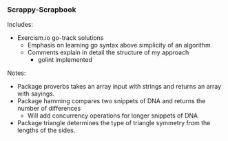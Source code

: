 ### Scrappy-Scrapbook
Includes:
- Exercism.io go-track solutions
  - Emphasis on learning go syntax above simplicity of an algorithm
  - Comments explain in detail the structure of my approach
    - golint implemented

Notes:
- Package proverbs takes an array input with strings and returns an array with sayings.
- Package hamming compares two snippets of DNA and returns the number of differences
  - Will add concurrency operations for longer snippets of DNA
- Package triangle determines the type of triangle symmetry from the lengths of the sides.


